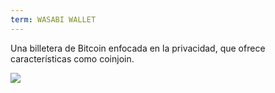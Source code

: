 ```yaml
---
term: WASABI WALLET
---
```


Una billetera de Bitcoin enfocada en la privacidad, que ofrece características como coinjoin.

![](../../dictionnaire/assets/48.png)